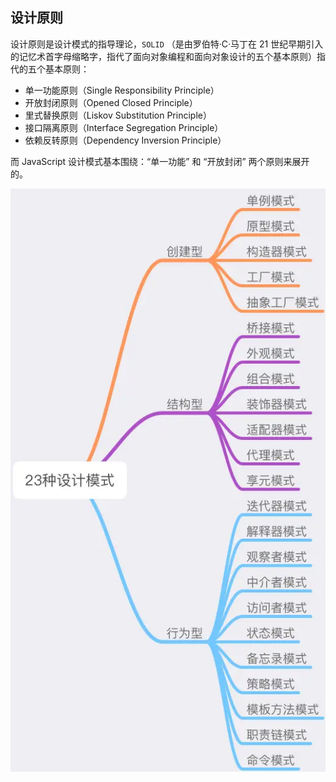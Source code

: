 ## 设计原则

设计原则是设计模式的指导理论，`SOLID` （是由罗伯特·C·马丁在 21 世纪早期引入的记忆术首字母缩略字，指代了面向对象编程和面向对象设计的五个基本原则）指代的五个基本原则：

- 单一功能原则（Single Responsibility Principle）
- 开放封闭原则（Opened Closed Principle）
- 里式替换原则（Liskov Substitution Principle）
- 接口隔离原则（Interface Segregation Principle）
- 依赖反转原则（Dependency Inversion Principle）

而 JavaScript 设计模式基本围绕：“单一功能” 和 “开放封闭” 两个原则来展开的。

![alt text](image.png)